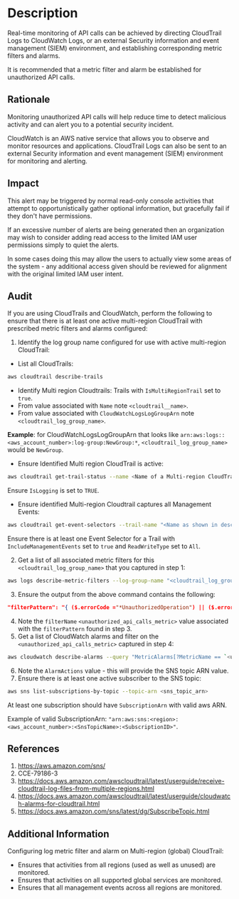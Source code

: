 # Description

Real-time monitoring of API calls can be achieved by directing CloudTrail Logs to CloudWatch Logs, or an external Security information and event management (SIEM) environment, and establishing corresponding metric filters and alarms.

It is recommended that a metric filter and alarm be established for unauthorized API calls.

## Rationale

Monitoring unauthorized API calls will help reduce time to detect malicious activity and can alert you to a potential security incident.

CloudWatch is an AWS native service that allows you to observe and monitor resources and applications. CloudTrail Logs can also be sent to an external Security information and event management (SIEM) environment for monitoring and alerting.

## Impact

This alert may be triggered by normal read-only console activities that attempt to opportunistically gather optional information, but gracefully fail if they don't have permissions.

If an excessive number of alerts are being generated then an organization may wish to consider adding read access to the limited IAM user permissions simply to quiet the alerts.

In some cases doing this may allow the users to actually view some areas of the system - any additional access given should be reviewed for alignment with the original limited IAM user intent.

## Audit

If you are using CloudTrails and CloudWatch, perform the following to ensure that there is at least one active multi-region CloudTrail with prescribed metric filters and alarms configured:

1. Identify the log group name configured for use with active multi-region CloudTrail:

- List all CloudTrails:

```sh
aws cloudtrail describe-trails
```

- Identify Multi region Cloudtrails: Trails with `IsMultiRegionTrail` set to `true`.
- From value associated with `Name` note `<cloudtrail__name>`.
- From value associated with `CloudWatchLogsLogGroupArn` note `<cloudtrail_log_group_name>`.

**Example**: for CloudWatchLogsLogGroupArn that looks like `arn:aws:logs::<aws_account_number>:log-group:NewGroup:*`, `<cloudtrail_log_group_name>` would be `NewGroup`.

- Ensure Identified Multi region CloudTrail is active:

```sh
aws cloudtrail get-trail-status --name <Name of a Multi-region CloudTrail> 
```

Ensure `IsLogging` is set to `TRUE`.

- Ensure identified Multi-region Cloudtrail captures all Management Events:

```sh
aws cloudtrail get-event-selectors --trail-name "<Name as shown in describe-trails>" 
```

Ensure there is at least one Event Selector for a Trail with `IncludeManagementEvents` set to `true` and `ReadWriteType` set to `All`.

2. Get a list of all associated metric filters for this `<cloudtrail_log_group_name>` that you captured in step 1:

```sh
aws logs describe-metric-filters --log-group-name "<cloudtrail_log_group_name>"
```

3. Ensure the output from the above command contains the following:

```json
"filterPattern": "{ ($.errorCode ="*UnauthorizedOperation") || ($.errorCode ="AccessDenied*") && ($.sourceIPAddress!="delivery.logs.amazonaws.com") && ($.eventName!="HeadBucket") }",
```

4. Note the `filterName` `<unauthorized_api_calls_metric>` value associated with the `filterPattern` found in step 3.
5. Get a list of CloudWatch alarms and filter on the `<unauthorized_api_calls_metric>` captured in step 4:

```sh
aws cloudwatch describe-alarms --query "MetricAlarms[?MetricName == `<unauthorized_api_calls_metric>`]"
```

6. Note the `AlarmActions` value - this will provide the SNS topic ARN value.
7. Ensure there is at least one active subscriber to the SNS topic:

```sh
aws sns list-subscriptions-by-topic --topic-arn <sns_topic_arn>
```

At least one subscription should have `SubscriptionArn` with valid aws ARN.

Example of valid SubscriptionArn: `"arn:aws:sns:<region>:<aws_account_number>:<SnsTopicName>:<SubscriptionID>"`.

## References

1. <https://aws.amazon.com/sns/>
2. CCE-79186-3
3. <https://docs.aws.amazon.com/awscloudtrail/latest/userguide/receive-cloudtrail-log-files-from-multiple-regions.html>
4. <https://docs.aws.amazon.com/awscloudtrail/latest/userguide/cloudwatch-alarms-for-cloudtrail.html>
5. <https://docs.aws.amazon.com/sns/latest/dg/SubscribeTopic.html>

## Additional Information

Configuring log metric filter and alarm on Multi-region (global) CloudTrail:

- Ensures that activities from all regions (used as well as unused) are monitored.
- Ensures that activities on all supported global services are monitored.
- Ensures that all management events across all regions are monitored.
